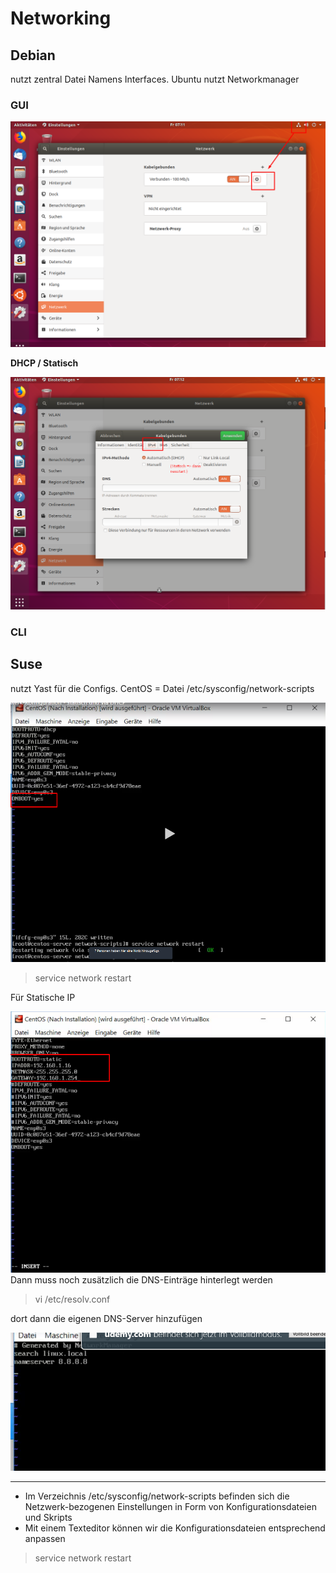 # Networking

## Debian
nutzt zentral Datei Namens Interfaces. Ubuntu nutzt Networkmanager

### GUI
![](imgs/2020-06-19-07-11-54.png)

**DHCP / Statisch**

![](imgs/2020-06-19-07-13-04.png)

### CLI


## Suse
nutzt Yast für die Configs.
CentOS = Datei /etc/sysconfig/network-scripts


![](imgs/2020-06-19-07-23-07.png)

> service network restart 

Für Statische IP 

![](imgs/2020-06-19-07-28-06.png)
Dann muss noch zusätzlich die DNS-Einträge hinterlegt werden


> vi /etc/resolv.conf

dort dann die eigenen DNS-Server hinzufügen

![](imgs/2020-06-19-07-31-24.png)

---

* Im Verzeichnis /etc/sysconfig/network-scripts befinden sich die Netzwerk-bezogenen
Einstellungen in Form von Konfigurationsdateien und Skripts
* Mit einem Texteditor können wir die Konfigurationsdateien entsprechend anpassen


> service network restart


